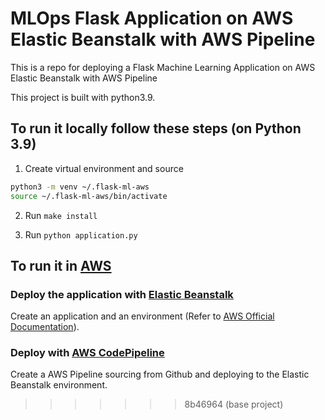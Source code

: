 # MLOps Flask Application on AWS Elastic Beanstalk with AWS Pipeline
This is a repo for deploying a Flask Machine Learning Application on AWS Elastic Beanstalk with AWS Pipeline


This project is built with python3.9.



## To run it locally follow these steps (on Python 3.9)

1.  Create virtual environment and source

```bash
python3 -m venv ~/.flask-ml-aws
source ~/.flask-ml-aws/bin/activate
```

2.  Run `make install`

3.  Run `python application.py`
   

## To run it in [AWS](http://mlops-flask-ml-aws-env.eba-7dfmqgrz.eu-north-1.elasticbeanstalk.com/) 

### Deploy the application with [Elastic Beanstalk](https://eu-north-1.console.aws.amazon.com/elasticbeanstalk/home?region=eu-north-1#/environments) 

Create an application and an environment (Refer to [AWS Official Documentation](https://docs.aws.amazon.com/fr_fr/elasticbeanstalk/latest/dg/GettingStarted.CreateApp.html)).


### Deploy with [AWS CodePipeline](https://eu-north-1.console.aws.amazon.com/codesuite/codepipeline/pipelines?region=eu-north-1&pipelines-meta=eyJmIjp7InRleHQiOiIifSwicyI6eyJwcm9wZXJ0eSI6InVwZGF0ZWQiLCJkaXJlY3Rpb24iOi0xfSwibiI6MTAsImkiOjB9)

Create a AWS Pipeline sourcing from Github and deploying to the Elastic Beanstalk environment.

>>>>>>> 8b46964 (base project)
